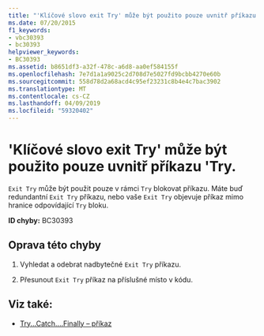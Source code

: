 ```yaml
---
title: "'Klíčové slovo exit Try' může být použito pouze uvnitř příkazu 'Try."
ms.date: 07/20/2015
f1_keywords:
- vbc30393
- bc30393
helpviewer_keywords:
- BC30393
ms.assetid: b8651df3-a32f-478c-a6d8-aa0ef584155f
ms.openlocfilehash: 7e7d1a1a9025c2d708d7e5027fd9bcbb4270e60b
ms.sourcegitcommit: 558d78d2a68acd4c95ef23231c8b4e4c7bac3902
ms.translationtype: MT
ms.contentlocale: cs-CZ
ms.lasthandoff: 04/09/2019
ms.locfileid: "59320402"
---
```

# <a name="exit-try-can-only-appear-inside-a-try-statement"></a>'Klíčové slovo exit Try' může být použito pouze uvnitř příkazu 'Try.
`Exit Try` může být použit pouze v rámci `Try` blokovat příkazu. Máte buď redundantní `Exit Try` příkazu, nebo vaše `Exit Try` objevuje příkaz mimo hranice odpovídající `Try` bloku.  
  
 **ID chyby:** BC30393  
  
## <a name="to-correct-this-error"></a>Oprava této chyby  
  
1. Vyhledat a odebrat nadbytečné `Exit Try` příkazu.  
  
2. Přesunout `Exit Try` příkaz na příslušné místo v kódu.  
  
## <a name="see-also"></a>Viz také:

- [Try...Catch....Finally – příkaz](../../visual-basic/language-reference/statements/try-catch-finally-statement.md)
